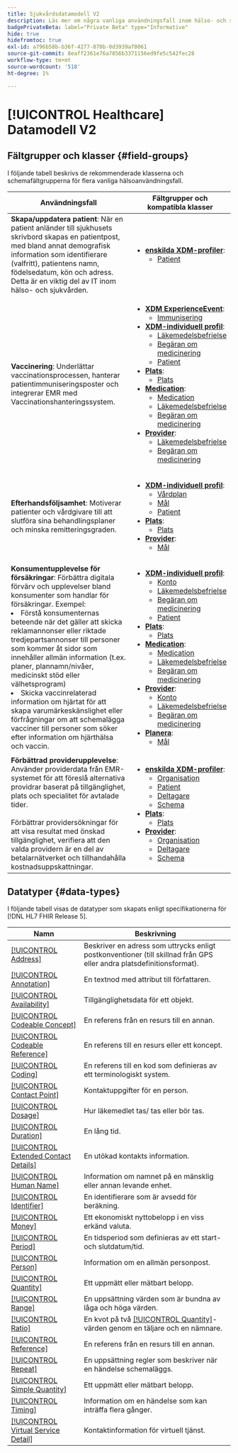 ```yaml
---
title: Sjukvårdsdatamodell V2
description: Läs mer om några vanliga användningsfall inom hälso- och sjukvården och de bästa klasserna, relaterade fältgrupper och datatyper som kan användas.
badgePrivateBeta: label="Private Beta" type="Informative"
hide: true
hidefromtoc: true
exl-id: a796b58b-b36f-4277-870b-0d3939af8061
source-git-commit: 8eaff2361e76a7856b3371156ed9fe5c542fec28
workflow-type: tm+mt
source-wordcount: '518'
ht-degree: 1%

---
```


# [!UICONTROL Healthcare] Datamodell V2

## Fältgrupper och klasser {#field-groups}

I följande tabell beskrivs de rekommenderade klasserna och schemafältgrupperna för flera vanliga hälsoanvändningsfall.

| Användningsfall | Fältgrupper och kompatibla klasser |
| --- | --- |
| **Skapa/uppdatera patient**: När en patient anländer till sjukhusets skrivbord skapas en patientpost, med bland annat demografisk information som identifierare (valfritt), patientens namn, födelsedatum, kön och adress. Detta är en viktig del av IT inom hälso- och sjukvården. | <ul><li>**[enskilda XDM-profiler](../../classes/individual-profile.md)**:<ul><li>[Patient](./field-groups/patient.md)</li></ul></li></ul> |
| **Vaccinering**: Underlättar vaccinationsprocessen, hanterar patientimmuniseringsposter och integrerar EMR med Vaccinationshanteringssystem. | <ul><li>**[XDM ExperienceEvent](../../classes/experienceevent.md)**:<ul><li>[Immunisering](./field-groups/immunization.md)</li></ul></li><li>**[XDM-individuell profil](../../classes/individual-profile.md)**:<ul><li>[Läkemedelsbefrielse](./field-groups/medication-dispense.md)</li><li>[Begäran om medicinering](./field-groups/medication-request.md)</li><li>[Patient](./field-groups/patient.md)</li></ul></li><li>**[Plats](./classes/location.md)**:<ul><li>[Plats](./field-groups/location.md)</li></ul><li>**[Medication](../../classes/medication.md)**:<ul><li>[Medication](./field-groups/medication.md)</li><li>[Läkemedelsbefrielse](./field-groups/medication-dispense.md)</li><li>[Begäran om medicinering](./field-groups/medication-request.md)</li></ul></li><li>**[Provider](../../classes/provider.md)**:<ul><li>[Läkemedelsbefrielse](./field-groups/medication-dispense.md)</li><li>[Begäran om medicinering](./field-groups/medication-request.md)</li></ul></li></ul> |
| **Efterhandsföljsamhet**: Motiverar patienter och vårdgivare till att slutföra sina behandlingsplaner och minska remitteringsgraden. | <ul><li>**[XDM-individuell profil](../../classes/individual-profile.md)**:<ul><li>[Vårdplan](./field-groups/care-plan.md)</li><li>[Mål](./field-groups/goal.md)</li><li>[Patient](./field-groups/patient.md)</li></ul></li><li>**[Plats](./classes/location.md)**:<ul><li>[Plats](./field-groups/location.md)</li></ul><li>**[Provider](../../classes/provider.md)**:<ul><li>[Mål](./field-groups/goal.md)</li></ul></li></ul> |
| **Konsumentupplevelse för försäkringar**: Förbättra digitala förvärv och upplevelser bland konsumenter som handlar för försäkringar. Exempel: <li> Förstå konsumenternas beteende när det gäller att skicka reklamannonser eller riktade tredjepartsannonser till personer som kommer åt sidor som innehåller allmän information (t.ex. planer, plannamn/nivåer, medicinskt stöd eller välhetsprogram)</li><li> Skicka vaccinrelaterad information om hjärtat för att skapa varumärkeskänslighet eller förfrågningar om att schemalägga vacciner till personer som söker efter information om hjärthälsa och vaccin. </li> | <ul><li>**[XDM-individuell profil](../../classes/individual-profile.md)**:<ul><li>[Konto](./field-groups/account.md)</li><li>[Läkemedelsbefrielse](./field-groups/medication-dispense.md)</li><li>[Begäran om medicinering](./field-groups/medication-request.md)</li><li>[Patient](./field-groups/patient.md)</li></ul></li><li>**[Plats](./classes/location.md)**:<ul><li>[Plats](./field-groups/location.md)</li></ul><li>**[Medication](../../classes/medication.md)**:<ul><li>[Medication](./field-groups/medication.md)</li><li>[Läkemedelsbefrielse](./field-groups/medication-dispense.md)</li><li>[Begäran om medicinering](./field-groups/medication-request.md)</li></ul></li><li>**[Provider](../../classes/provider.md)**:<ul><li>[Konto](./field-groups/account.md)</li><li>[Läkemedelsbefrielse](./field-groups/medication-dispense.md)</li><li>[Begäran om medicinering](./field-groups/medication-request.md)</li></ul><li>**[Planera](../../classes/plan.md)**:<ul><li>[Mål](./field-groups/coverage.md)</li></ul></li></ul> |
| **Förbättrad providerupplevelse**: Använder providerdata från EMR-systemet för att föreslå alternativa providrar baserat på tillgänglighet, plats och specialitet för avtalade tider. <br> <br>Förbättrar providersökningar för att visa resultat med önskad tillgänglighet, verifiera att den valda providern är en del av betalarnätverket och tillhandahålla kostnadsuppskattningar. | <ul><li>**[enskilda XDM-profiler](../../classes/individual-profile.md)**:<ul><li>[Organisation](./field-groups/organization.md)</li><li>[Patient](./field-groups/patient.md)</li><li>[Deltagare](./field-groups/practioner.md)</li><li>[Schema](./field-groups/schedule.md)</li></ul></li><li>**[Plats](./classes/location.md)**:<ul><li>[Plats](./field-groups/location.md)</li></ul><li>**[Provider](../../classes/provider.md)**:<ul><li>[Organisation](./field-groups/organization.md)</li><li>[Deltagare](./field-groups/practioner.md)</li><li>[Schema](./field-groups/schedule.md)</li></ul></li></ul> |

## Datatyper {#data-types}

I följande tabell visas de datatyper som skapats enligt specifikationerna för [!DNL HL7 FHIR Release 5].

| Namn | Beskrivning |
| --- | --- |
| [[!UICONTROL Address]](./data-types/address.md) | Beskriver en adress som uttrycks enligt postkonventioner (till skillnad från GPS eller andra platsdefinitionsformat). |
| [[!UICONTROL Annotation]](./data-types/annotation.md) | En textnod med attribut till författaren. |
| [[!UICONTROL Availability]](./data-types/availability.md) | Tillgänglighetsdata för ett objekt. |
| [[!UICONTROL Codeable Concept]](./data-types/codeable-concept.md) | En referens från en resurs till en annan. |
| [[!UICONTROL Codeable Reference]](./data-types/codeable-reference.md) | En referens till en resurs eller ett koncept. |
| [[!UICONTROL Coding]](./data-types/coding.md) | En referens till en kod som definieras av ett terminologiskt system. |
| [[!UICONTROL Contact Point]](./data-types/contact-point.md) | Kontaktuppgifter för en person. |
| [[!UICONTROL Dosage]](./data-types/dosage.md) | Hur läkemedlet tas/ tas eller bör tas. |
| [[!UICONTROL Duration]](./data-types/duration.md) | En lång tid. |
| [[!UICONTROL Extended Contact Details]](./data-types/extended-contact-detail.md) | En utökad kontakts information. |
| [[!UICONTROL Human Name]](./data-types/human-name.md) | Information om namnet på en mänsklig eller annan levande enhet. |
| [[!UICONTROL Identifier]](./data-types/identifier.md) | En identifierare som är avsedd för beräkning. |
| [[!UICONTROL Money]](./data-types/money.md) | Ett ekonomiskt nyttobelopp i en viss erkänd valuta. |
| [[!UICONTROL Period]](./data-types/period.md) | En tidsperiod som definieras av ett start- och slutdatum/tid. |
| [[!UICONTROL Person]](./data-types/person.md) | Information om en allmän personpost. |
| [[!UICONTROL Quantity]](./data-types/quantity.md) | Ett uppmätt eller mätbart belopp. |
| [[!UICONTROL Range]](./data-types/range.md) | En uppsättning värden som är bundna av låga och höga värden. |
| [[!UICONTROL Ratio]](./data-types/ratio.md) | En kvot på två [[!UICONTROL Quantity]](./data-types/quantity.md)-värden genom en täljare och en nämnare. |
| [[!UICONTROL Reference]](./data-types/reference.md) | En referens från en resurs till en annan. |
| [[!UICONTROL Repeat]](./data-types/repeat.md) | En uppsättning regler som beskriver när en händelse schemaläggs. |
| [[!UICONTROL Simple Quantity]](./data-types/simple-quantity.md) | Ett uppmätt eller mätbart belopp. |
| [[!UICONTROL Timing]](./data-types/timing.md) | Information om en händelse som kan inträffa flera gånger. |
| [[!UICONTROL Virtual Service Detail]](./data-types/virtual-service-detail.md) | Kontaktinformation för virtuell tjänst. |
